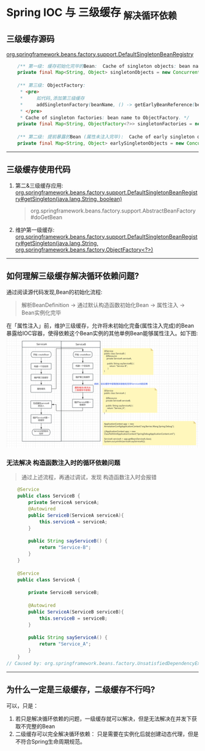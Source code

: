 # Spring IOC 与 三级缓存 <sub>解决循环依赖</sub>
## 三级缓存源码
[org.springframework.beans.factory.support.DefaultSingletonBeanRegistry](../../../000.Spring-FrameWork/005.Spring-Framework-6.1.14-GA/spring-beans/src/main/java/org/springframework/beans/factory/support/DefaultSingletonBeanRegistry.java)
```java
	/** 第一级: 缓存初始化完毕的Bean:  Cache of singleton objects: bean name to bean instance. */
	private final Map<String, Object> singletonObjects = new ConcurrentHashMap<>(256);

	/** 第三级: ObjectFactory: 
	 * <pre>
	 *     如代码,添加第三级缓存
	 *     addSingletonFactory(beanName, () -> getEarlyBeanReference(beanName, mbd, bean));
	 * </pre>
	 * Cache of singleton factories: bean name to ObjectFactory. */
	private final Map<String, ObjectFactory<?>> singletonFactories = new HashMap<>(16);

	/** 第二级: 提前暴露的Bean (属性未注入完毕):  Cache of early singleton objects: bean name to bean instance. */
	private final Map<String, Object> earlySingletonObjects = new ConcurrentHashMap<>(16);
```
---

## 三级缓存使用代码
1. 第二&三级缓存应用: [org.springframework.beans.factory.support.DefaultSingletonBeanRegistry#getSingleton(java.lang.String, boolean)](../../../000.Spring-FrameWork/005.Spring-Framework-6.1.14-GA/spring-beans/src/main/java/org/springframework/beans/factory/support/DefaultSingletonBeanRegistry.java)
    > org.springframework.beans.factory.support.AbstractBeanFactory#doGetBean

2. 维护第一级缓存: [org.springframework.beans.factory.support.DefaultSingletonBeanRegistry#getSingleton(java.lang.String, org.springframework.beans.factory.ObjectFactory<?>)](../../../000.Spring-FrameWork/005.Spring-Framework-6.1.14-GA/spring-beans/src/main/java/org/springframework/beans/factory/support/DefaultSingletonBeanRegistry.java)

---

## 如何理解三级缓存解决循环依赖问题?
通过阅读源代码发现,Bean的初始化流程:
> 解析BeanDefinition -> 通过默认构造函数初始化Bean -> 属性注入 -> Bean实例化完毕

在「属性注入」前，维护三级缓存，允许将未初始化完备(属性注入完成)的Bean暴露给IOC容器，使得依赖这个Bean实例的其他单例Bean能够属性注入。如下图:
![三级缓存解决循环依赖](../../003.IMGS/sanji_huancun_jiejue_xunhuanyilai.png)

### 无法解决 构造函数注入时的循环依赖问题
> 通过上述流程，再通过调试，发现 构造函数注入时会报错
```java
    @Service
    public class ServiceB {
    	private ServiceA serviceA;
    	@Autowired
    	public ServiceB(ServiceA serviceA){
    		this.serviceA = serviceA;
    	}
    
    	public String sayServiceB() {
    		return "Service-B";
    	}
    }
    
    @Service
    public class ServiceA {
    
    	private ServiceB serviceB;
    
    	@Autowired
    	public ServiceA(ServiceB serviceB){
    		this.serviceB = serviceB;
    	}
    
    	public String sayServiceA() {
    		return "Service_A";
    	}
    }
// Caused by: org.springframework.beans.factory.UnsatisfiedDependencyException: Error creating bean with name 'serviceB' defined in file [/Users/wang/WorkSpace/OpenSource/Spring-FrameWork/000.Spring-FrameWork/005.Spring-Framework-6.1.14-GA/Spring-Debug/build/classes/java/main/org/Berries/Wang/Spring/Debug/service/ServiceB.class]: Unsatisfied dependency expressed through constructor parameter 0: Error creating bean with name 'serviceA': Requested bean is currently in creation: Is there an unresolvable circular reference?

```

---

## 为什么一定是三级缓存，二级缓存不行吗?
可以，只是：
1. 若只是解决循环依赖的问题，一级缓存就可以解决，但是无法解决在并发下获取不完整的Bean
2. 二级缓存可以完全解决循环依赖： 只是需要在实例化后就创建动态代理，但是不符合Spring生命周期规范。
